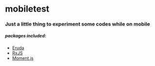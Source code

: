 # mobiletest
### Just a little thing to experiment some codes while on mobile
##### packages included:
- [Eruda](https://eruda.liriliri.io/)
- [RxJS](https://github.com/ReactiveX/rxjs)
- [Moment.js](https://momentjs.com/)
